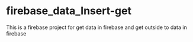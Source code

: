 # firebase_data_Insert-get
This is a firebase project for get data in firebase and get outside to data in firebase
